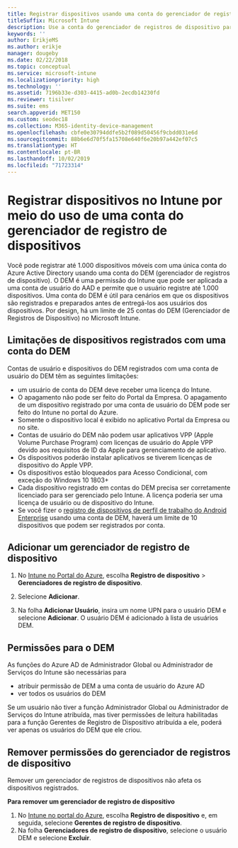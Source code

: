 ```yaml
---
title: Registrar dispositivos usando uma conta do gerenciador de registros de dispositivo
titleSuffix: Microsoft Intune
description: Use a conta do gerenciador de registros de dispositivo para registrar dispositivos no Intune.
keywords: ''
author: ErikjeMS
ms.author: erikje
manager: dougeby
ms.date: 02/22/2018
ms.topic: conceptual
ms.service: microsoft-intune
ms.localizationpriority: high
ms.technology: ''
ms.assetid: 7196b33e-d303-4415-ad0b-2ecdb14230fd
ms.reviewer: tisilver
ms.suite: ems
search.appverid: MET150
ms.custom: seodec18
ms.collection: M365-identity-device-management
ms.openlocfilehash: cbfe0e30794ddfe5b2f089d50456f9cbdd031e6d
ms.sourcegitcommit: 88b6e6d70f5fa15708e640f6e20b97a442ef07c5
ms.translationtype: HT
ms.contentlocale: pt-BR
ms.lasthandoff: 10/02/2019
ms.locfileid: "71723314"
---
```

# <a name="enroll-devices-in-intune-by-using-a-device-enrollment-manager-account"></a>Registrar dispositivos no Intune por meio do uso de uma conta do gerenciador de registro de dispositivos

Você pode registrar até 1.000 dispositivos móveis com uma única conta do Azure Active Directory usando uma conta do DEM (gerenciador de registros de dispositivo). O DEM é uma permissão do Intune que pode ser aplicada a uma conta de usuário do AAD e permite que o usuário registre até 1.000 dispositivos. Uma conta do DEM é útil para cenários em que os dispositivos são registrados e preparados antes de entregá-los aos usuários dos dispositivos. Por design, há um limite de 25 contas do DEM (Gerenciador de Registros de Dispositivo) no Microsoft Intune.

## <a name="limitations-of-devices-that-are-enrolled-with-a-dem-account"></a>Limitações de dispositivos registrados com uma conta do DEM

Contas de usuário e dispositivos do DEM registrados com uma conta de usuário do DEM têm as seguintes limitações:

- um usuário de conta do DEM deve receber uma licença do Intune.
- O apagamento não pode ser feito do Portal da Empresa. O apagamento de um dispositivo registrado por uma conta de usuário do DEM pode ser feito do Intune no portal do Azure.
- Somente o dispositivo local é exibido no aplicativo Portal da Empresa ou no site.
- Contas de usuário do DEM não podem usar aplicativos VPP (Apple Volume Purchase Program) com licenças de usuário do Apple VPP devido aos requisitos de ID da Apple para gerenciamento de aplicativo.
- Os dispositivos poderão instalar aplicativos se tiverem licenças de dispositivo do Apple VPP.
- Os dispositivos estão bloqueados para Acesso Condicional, com exceção do Windows 10 1803+
- Cada dispositivo registrado em contas do DEM precisa ser corretamente licenciado para ser gerenciado pelo Intune. A licença poderia ser uma licença de usuário ou de dispositivo do Intune.
- Se você fizer o [registro de dispositivos de perfil de trabalho do Android Enterprise](android-work-profile-enroll.md) usando uma conta de DEM, haverá um limite de 10 dispositivos que podem ser registrados por conta.


## <a name="add-a-device-enrollment-manager"></a>Adicionar um gerenciador de registro de dispositivo

1. No [Intune no Portal do Azure](https://aka.ms/intuneportal), escolha **Registro de dispositivo** > **Gerenciadores de registro de dispositivo**.

2. Selecione **Adicionar**.

3. Na folha **Adicionar Usuário**, insira um nome UPN para o usuário DEM e selecione **Adicionar**. O usuário DEM é adicionado à lista de usuários DEM.

## <a name="permissions-for-dem"></a>Permissões para o DEM

As funções do Azure AD de Administrador Global ou Administrador de Serviços do Intune são necessárias para
- atribuir permissão de DEM a uma conta de usuário do Azure AD
- ver todos os usuários do DEM

Se um usuário não tiver a função Administrador Global ou Administrador de Serviços do Intune atribuída, mas tiver permissões de leitura habilitadas para a função Gerentes de Registro de Dispositivo atribuída a ele, poderá ver apenas os usuários do DEM que ele criou.


## <a name="remove-device-enrollment-manager-permissions"></a>Remover permissões do gerenciador de registros de dispositivo

Remover um gerenciador de registros de dispositivos não afeta os dispositivos registrados.

**Para remover um gerenciador de registro de dispositivo**

1. No [Intune no portal do Azure](https://aka.ms/intuneportal), escolha **Registro de dispositivo** e, em seguida, selecione **Gerentes de registro de dispositivo**.
2. Na folha **Gerenciadores de registro de dispositivo**, selecione o usuário DEM e selecione **Excluir**.

